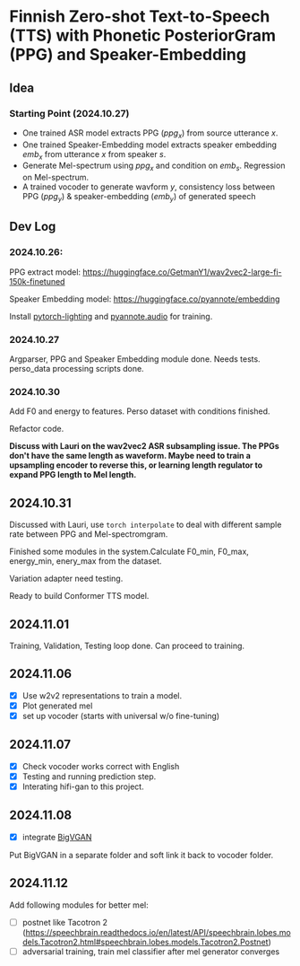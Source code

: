 # Finnish Zero-shot Text-to-Speech (TTS) with Phonetic PosteriorGram (PPG) and Speaker-Embedding

## Idea

### Starting Point (2024.10.27)
+ One trained ASR model extracts PPG ($ppg_x$) from source utterance $x$.
+ One trained Speaker-Embedding model extracts speaker embedding $emb_x$ from utterance $x$ from speaker $s$.
+ Generate Mel-spectrum using $ppg_x$ and condition on $emb_s$. Regression on Mel-spectrum.
+ A trained vocoder to generate wavform $y$, consistency loss between PPG ($ppg_y$) & speaker-embedding ($emb_y$) of generated speech


## Dev Log

### 2024.10.26:
PPG extract model: https://huggingface.co/GetmanY1/wav2vec2-large-fi-150k-finetuned

Speaker Embedding model: https://huggingface.co/pyannote/embedding

Install [pytorch-lighting](https://lightning.ai/docs/pytorch/stable/#install-lightning) and [pyannote.audio](https://github.com/pyannote/pyannote-audio) for training.

### 2024.10.27
Argparser, PPG and Speaker Embedding module done. Needs tests.
perso_data processing scripts done.

### 2024.10.30
Add F0 and energy to features. Perso dataset with conditions finished.

Refactor code.

**Discuss with Lauri on the wav2vec2 ASR subsampling issue. The PPGs don't have the same length as waveform. Maybe need to train a upsampling encoder to reverse this, or learning length regulator to expand PPG length to Mel length.**

## 2024.10.31

Discussed with Lauri, use `torch interpolate` to deal with different sample rate between PPG and Mel-spectromgram.

Finished some modules in the system.Calculate F0_min, F0_max, energy_min, enery_max from the dataset.

Variation adapter need testing.

Ready to build Conformer TTS model.

## 2024.11.01

Training, Validation, Testing loop done. Can proceed to training.

## 2024.11.06

- [x] Use w2v2 representations to train a model.
- [x] Plot generated mel
- [x] set up vocoder (starts with universal w/o fine-tuning)

## 2024.11.07
- [x] Check vocoder works correct with English
- [x] Testing and running prediction step.
- [x] Interating hifi-gan to this project.

## 2024.11.08
- [x] integrate [BigVGAN](https://version.aalto.fi/gitlab/liz32/bigvgan_v2_22khz_80band_fmax8k_256x)

Put BigVGAN in a separate folder and soft link it back to vocoder folder.

## 2024.11.12
Add following modules for better mel:
- [ ] postnet like Tacotron 2 (https://speechbrain.readthedocs.io/en/latest/API/speechbrain.lobes.models.Tacotron2.html#speechbrain.lobes.models.Tacotron2.Postnet)
- [ ] adversarial training, train mel classifier after mel generator converges